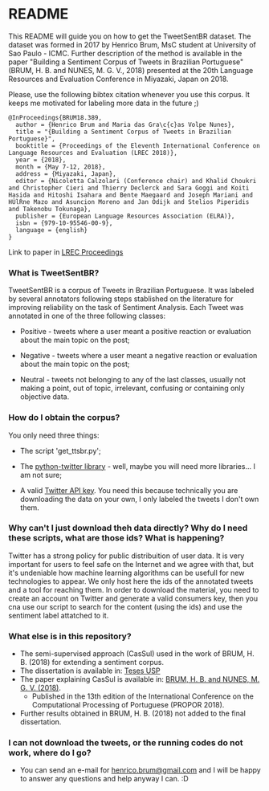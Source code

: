 # README #

This README will guide you on how to get the TweetSentBR dataset. The dataset was formed in 2017 by Henrico Brum, MsC student at University of Sao Paulo - ICMC.
Further description of the method is available in the paper "Building a Sentiment Corpus of Tweets in Brazilian Portuguese" (BRUM, H. B. and NUNES, M. G. V., 2018) presented at the 20th Language Resources and Evaluation Conference in Miyazaki, Japan on 2018.

Please, use the following bibtex citation whenever you use this corpus. It keeps me motivated for labeling more data in the future ;)

```
@InProceedings{BRUM18.389,
  author = {Henrico Brum and Maria das Gra\c{c}as Volpe Nunes},
  title = "{Building a Sentiment Corpus of Tweets in Brazilian Portuguese}",
  booktitle = {Proceedings of the Eleventh International Conference on Language Resources and Evaluation (LREC 2018)},
  year = {2018},
  month = {May 7-12, 2018},
  address = {Miyazaki, Japan},
  editor = {Nicoletta Calzolari (Conference chair) and Khalid Choukri and Christopher Cieri and Thierry Declerck and Sara Goggi and Koiti Hasida and Hitoshi Isahara and Bente Maegaard and Joseph Mariani and HÚlŔne Mazo and Asuncion Moreno and Jan Odijk and Stelios Piperidis and Takenobu Tokunaga},
  publisher = {European Language Resources Association (ELRA)},
  isbn = {979-10-95546-00-9},
  language = {english}
}
```

Link to paper in [LREC Proceedings](http://www.lrec-conf.org/proceedings/lrec2018/summaries/389.html)

### What is TweetSentBR? ###

TweetSentBR is a corpus of Tweets in Brazilian Portuguese. It was labeled by several annotators following steps stablished on the literature for improving reliability on the task of Sentiment Analysis.
Each Tweet was annotated in one of the three following classes:

* Positive - tweets where a user meant a positive reaction or evaluation about the main topic on the post;

* Negative - tweets where a user meant a negative reaction or evaluation about the main topic on the post;

* Neutral - tweets not belonging to any of the last classes, usually not making a point, out of topic, irrelevant, confusing or containing only objective data.

### How do I obtain the corpus?

You only need three things:

* The script 'get_ttsbr.py';

* The [python-twitter library](https://python-twitter.readthedocs.io) - well, maybe you will need more libraries... I am not sure;

* A valid [Twitter API key](https://developer.twitter.com/en/docs/basics/authentication/guides/access-tokens.html). You need this because technically you are downloading the data on your own, I only labeled the tweets I don't own them.

### Why can't I just download theh data directly? Why do I need these scripts, what are those ids? What is happening? ###

Twitter has a strong policy for public distribuition of user data. It is very important for users to feel safe on the Internet and we agree with that, but it's undeniable how machine learning algorithms can be usefull for new technologies to appear. We only host here the ids of the annotated tweets and a tool for reaching them. In order to download the material, you need to create an account on Twitter and generate a valid consumers key, then you cna use our script to search for the content (using the ids) and use the sentiment label attatched to it.

### What else is in this repository? ###

* The semi-supervised approach (CasSul) used in the work of BRUM, H. B. (2018) for extending a sentiment corpus.
 * The dissertation is available in: [Teses USP](http://www.teses.usp.br/teses/disponiveis/55/55134/tde-26102018-123022/pt-br.php)
 * The paper explaining CasSul is available in: [BRUM, H. B. and NUNES, M. G. V. (2018)](https://www.springer.com/us/book/9783319997216).
    - Published in the 13th edition of the International Conference on the Computational Processing of Portuguese (PROPOR 2018).
* Further results obtained in BRUM, H. B. (2018) not added to the final dissertation.

### I can not download the tweets, or the running codes do not work, where do I go? ###

* You can send an e-mail for henrico.brum@gmail.com and I will be happy to answer any questions and help anyway I can. :D